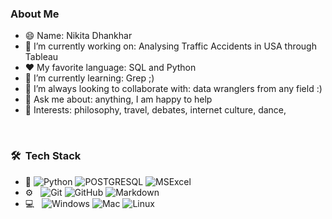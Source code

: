 <h3> About Me </h3>

- 😄 Name: Nikita Dhankhar
- 🔭 I’m currently working on: Analysing Traffic Accidents in USA through Tableau
- :heart: My favorite language: SQL and Python
- 🌱 I’m currently learning: Grep ;)
- 👯 I’m always looking to collaborate with: data wranglers from any field :)
- 💬 Ask me about: anything, I am happy to help
- 💜 Interests: philosophy, travel, debates, internet culture, dance,

<br/>

<h3> 🛠 &nbsp;Tech Stack</h3>

- :space_invader:
  ![Python](https://img.shields.io/badge/Python-14354C?style=for-the-badge&logo=python&logoColor=white)
  ![POSTGRESQL](https://img.shields.io/badge/PostgreSQL-316192?style=for-the-badge&logo=postgresql&logoColor=white) 
  ![MSExcel](https://img.shields.io/badge/Microsoft_Excel-217346?style=for-the-badge&logo=microsoft-excel&logoColor=white) 
- ⚙️ &nbsp;
  ![Git](https://img.shields.io/badge/Git-F05032?style=for-the-badge&logo=git&logoColor=white)
  ![GitHub](https://img.shields.io/badge/GitHub-100000?style=for-the-badge&logo=github&logoColor=white)
  ![Markdown](https://img.shields.io/badge/Markdown-000000?style=for-the-badge&logo=markdown&logoColor=white)
- 💻 &nbsp;
  ![Windows](https://img.shields.io/badge/Windows-0078D6?style=for-the-badge&logo=windows&logoColor=white)
  ![Mac](https://img.shields.io/badge/mac-000000?style=for-the-badge&logo=macos&logoColor=white)
  ![Linux](https://img.shields.io/badge/linux-000000?style=for-the-badge&logo=linux&logoColor=white)


<br/>

<p>
